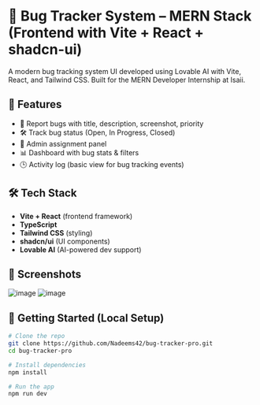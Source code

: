 # 🐞 Bug Tracker System – MERN Stack (Frontend with Vite + React + shadcn-ui)

A modern bug tracking system UI developed using Lovable AI with Vite, React, and Tailwind CSS. Built for the MERN Developer Internship at Isaii.

## 🚀 Features
- 🐛 Report bugs with title, description, screenshot, priority
- 🛠️ Track bug status (Open, In Progress, Closed)
- 👤 Admin assignment panel
- 📊 Dashboard with bug stats & filters
- 🕒 Activity log (basic view for bug tracking events)

## 🛠️ Tech Stack
- **Vite + React** (frontend framework)
- **TypeScript**
- **Tailwind CSS** (styling)
- **shadcn/ui** (UI components)
- **Lovable AI** (AI-powered dev support)

## 📸 Screenshots
![image](https://github.com/user-attachments/assets/a3d76631-71d2-4e3e-8157-b01aa10e11ce)
![image](https://github.com/user-attachments/assets/906f82cb-9cad-4c67-bab7-a340a920381e)



## 🔧 Getting Started (Local Setup)
```bash
# Clone the repo
git clone https://github.com/Nadeems42/bug-tracker-pro.git
cd bug-tracker-pro

# Install dependencies
npm install

# Run the app
npm run dev
